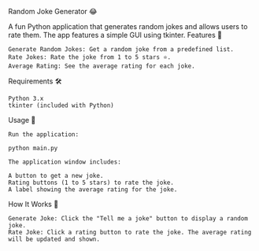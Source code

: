 Random Joke Generator 😂

A fun Python application that generates random jokes and allows users to rate them. The app features a simple GUI using tkinter.
Features 🌟

    Generate Random Jokes: Get a random joke from a predefined list.
    Rate Jokes: Rate the joke from 1 to 5 stars ⭐.
    Average Rating: See the average rating for each joke.

Requirements 🛠️

    Python 3.x
    tkinter (included with Python)

Usage 🚀

    Run the application:

    python main.py

    The application window includes:

    A button to get a new joke.
    Rating buttons (1 to 5 stars) to rate the joke.
    A label showing the average rating for the joke.

How It Works 📝

    Generate Joke: Click the "Tell me a joke" button to display a random joke.
    Rate Joke: Click a rating button to rate the joke. The average rating will be updated and shown.

